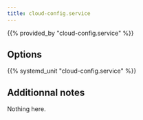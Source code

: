 ```yaml
---
title: cloud-config.service
---
```


{{% provided_by "cloud-config.service" %}}

## Options

{{% systemd_unit "cloud-config.service" %}}

## Additionnal notes

Nothing here.